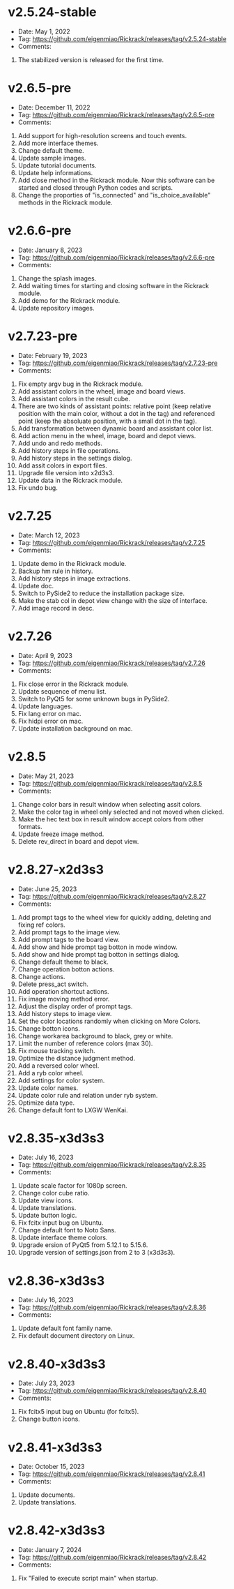 # v2.5.24-stable
* Date: May 1, 2022
* Tag: https://github.com/eigenmiao/Rickrack/releases/tag/v2.5.24-stable
* Comments:
1. The stabilized version is released for the first time.

# v2.6.5-pre
* Date: December 11, 2022
* Tag: https://github.com/eigenmiao/Rickrack/releases/tag/v2.6.5-pre
* Comments:
1. Add support for high-resolution screens and touch events.
2. Add more interface themes.
3. Change default theme.
4. Update sample images.
5. Update tutorial documents.
6. Update help informations.
7. Add close method in the Rickrack module. Now this software can be started and closed through Python codes and scripts.
8. Change the proporties of "is_connected" and "is_choice_available" methods in the Rickrack module.

# v2.6.6-pre
* Date: January 8, 2023
* Tag: https://github.com/eigenmiao/Rickrack/releases/tag/v2.6.6-pre
* Comments:
1. Change the splash images.
2. Add waiting times for starting and closing software in the Rickrack module.
3. Add demo for the Rickrack module.
4. Update repository images.

# v2.7.23-pre
* Date: February 19, 2023
* Tag: https://github.com/eigenmiao/Rickrack/releases/tag/v2.7.23-pre
* Comments:
1. Fix empty argv bug in the Rickrack module.
2. Add assistant colors in the wheel, image and board views.
3. Add assistant colors in the result cube.
4. There are two kinds of assistant points: relative point (keep relative position with the main color, without a dot in the tag) and referenced point (keep the absoluate position, with a small dot in the tag).
5. Add transformation between dynamic board and assistant color list.
6. Add action menu in the wheel, image, board and depot views.
7. Add undo and redo methods.
8. Add history steps in file operations.
9. Add history steps in the settings dialog.
10. Add assit colors in export files.
11. Upgrade file version into x2d3s3.
12. Update data in the Rickrack module.
13. Fix undo bug.

# v2.7.25
* Date: March 12, 2023
* Tag: https://github.com/eigenmiao/Rickrack/releases/tag/v2.7.25
* Comments:
1. Update demo in the Rickrack module.
2. Backup hm rule in history.
3. Add history steps in image extractions.
4. Update doc.
5. Switch to PySide2 to reduce the installation package size.
6. Make the stab col in depot view change with the size of interface.
8. Add image record in desc.

# v2.7.26
* Date: April 9, 2023
* Tag: https://github.com/eigenmiao/Rickrack/releases/tag/v2.7.26
* Comments:
1. Fix close error in the Rickrack module.
2. Update sequence of menu list.
3. Switch to PyQt5 for some unknown bugs in PySide2.
4. Update languages.
5. Fix lang error on mac.
6. Fix hidpi error on mac.
7. Update installation background on mac.

# v2.8.5
* Date: May 21, 2023
* Tag: https://github.com/eigenmiao/Rickrack/releases/tag/v2.8.5
* Comments:
1. Change color bars in result window when selecting assit colors.
2. Make the color tag in wheel only selected and not moved when clicked.
3. Make the hec text box in result window accept colors from other formats.
4. Update freeze image method.
5. Delete rev_direct in board and depot view.

# v2.8.27-x2d3s3
* Date: June 25, 2023
* Tag: https://github.com/eigenmiao/Rickrack/releases/tag/v2.8.27
* Comments:
1. Add prompt tags to the wheel view for quickly adding, deleting and fixing ref colors.
2. Add prompt tags to the image view.
3. Add prompt tags to the board view.
4. Add show and hide prompt tag botton in mode window.
5. Add show and hide prompt tag botton in settings dialog.
6. Change default theme to black.
7. Change operation botton actions.
8. Change actions.
9. Delete press_act switch.
10. Add operation shortcut actions.
11. Fix image moving method error.
12. Adjust the display order of prompt tags.
13. Add history steps to image view.
14. Set the color locations randomly when clicking on More Colors.
15. Change botton icons.
16. Change workarea background to black, grey or white.
17. Limit the number of reference colors (max 30).
18. Fix mouse tracking switch.
19. Optimize the distance judgment method.
20. Add a reversed color wheel.
20. Add a ryb color wheel.
21. Add settings for color system.
22. Update color names.
23. Update color rule and relation under ryb system.
24. Optimize data type.
25. Change default font to LXGW WenKai.

# v2.8.35-x3d3s3
* Date: July 16, 2023
* Tag: https://github.com/eigenmiao/Rickrack/releases/tag/v2.8.35
* Comments:
1. Update scale factor for 1080p screen.
2. Change color cube ratio.
3. Update view icons.
4. Update translations.
5. Update button logic.
6. Fix fcitx input bug on Ubuntu.
7. Change default font to Noto Sans.
8. Update interface theme colors.
9. Upgrade ersion of PyQt5 from 5.12.1 to 5.15.6.
10. Upgrade version of settings.json from 2 to 3 (x3d3s3).

# v2.8.36-x3d3s3
* Date: July 16, 2023
* Tag: https://github.com/eigenmiao/Rickrack/releases/tag/v2.8.36
* Comments:
1. Update default font family name.
2. Fix default document directory on Linux.

# v2.8.40-x3d3s3
* Date: July 23, 2023
* Tag: https://github.com/eigenmiao/Rickrack/releases/tag/v2.8.40
* Comments:
1. Fix fcitx5 input bug on Ubuntu (for fcitx5).
2. Change button icons.

# v2.8.41-x3d3s3
* Date: October 15, 2023
* Tag: https://github.com/eigenmiao/Rickrack/releases/tag/v2.8.41
* Comments:
1. Update documents.
2. Update translations.

# v2.8.42-x3d3s3
* Date: January 7, 2024
* Tag: https://github.com/eigenmiao/Rickrack/releases/tag/v2.8.42
* Comments:
1. Fix "Failed to execute script main" when startup.
